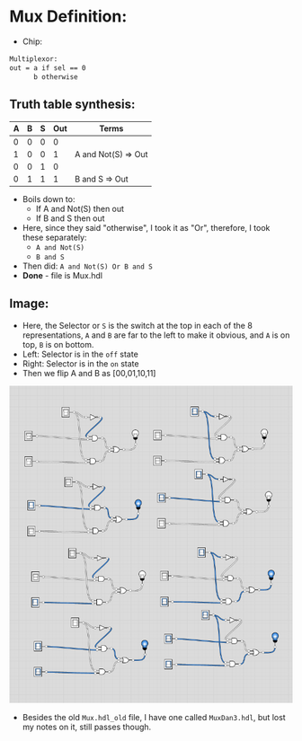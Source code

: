 # Mux Definition:
- Chip:
```
Multiplexor:
out = a if sel == 0
      b otherwise
```

## Truth table synthesis:
| A | B | S | Out | Terms |
| - | - | - | - | - |
| 0 | 0 | 0 | 0 ||
| 1 | 0 | 0 | 1 | A and Not(S) => Out |
| 0 | 0 | 1 | 0 ||
| 0 | 1 | 1 | 1 | B and S => Out |

- Boils down to:
  - If A and Not(S) then out
  - If B and S then out
- Here, since they said "otherwise", I took it as "Or", therefore, I took these separately:
  - `A and Not(S)`
  - `B and S`
- Then did: `A and Not(S) Or B and S`
- **Done** - file is Mux.hdl

## Image:

- Here, the Selector or `S` is the switch at the top in each of the 8 representations, `A` and `B` are far to the left to make it obvious, and `A` is on top, `B` is on bottom.
- Left: Selector is in the `off` state
- Right: Selector is in the `on` state
- Then we flip A and B as [00,01,10,11]

!["Mux Gate"](../img/project-01.5-Mux.png)

- Besides the old `Mux.hdl_old` file, I have one called `MuxDan3.hdl`, but lost my notes on it, still passes though.
